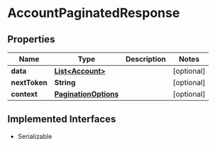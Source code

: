 

# AccountPaginatedResponse


## Properties

| Name | Type | Description | Notes |
|------------ | ------------- | ------------- | -------------|
|**data** | [**List&lt;Account&gt;**](Account.md) |  |  [optional] |
|**nextToken** | **String** |  |  [optional] |
|**context** | [**PaginationOptions**](PaginationOptions.md) |  |  [optional] |


## Implemented Interfaces

* Serializable


